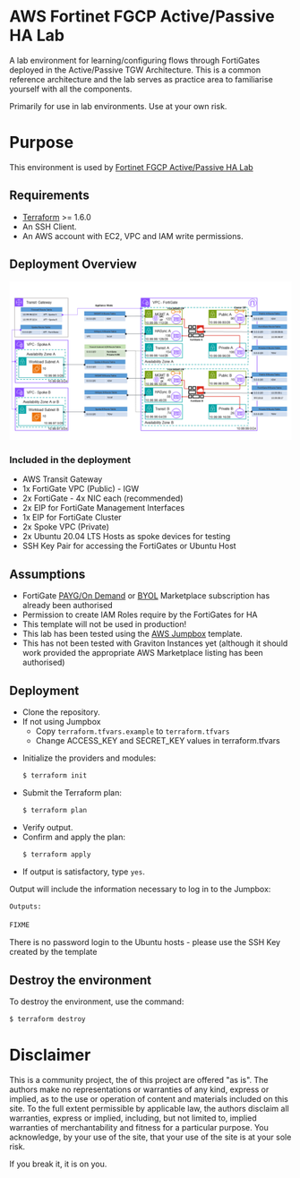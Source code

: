 # AWS Fortinet FGCP Active/Passive HA Lab
A lab environment for learning/configuring flows through FortiGates deployed in the Active/Passive TGW Architecture. This is a common reference architecture and the lab serves as practice area to familiarise yourself with all the components.

Primarily for use in lab environments. Use at your own risk.

# Purpose

This environment is used by [Fortinet FGCP Active/Passive HA Lab](https://ukilab-cloud.github.io/lab-tgw-fgcp/)

## Requirements
- [Terraform](https://learn.hashicorp.com/terraform/getting-started/install.html) >= 1.6.0
- An SSH Client.
- An AWS account with EC2, VPC and IAM write permissions.


## Deployment Overview
![FGCP-Active-Passive-TGW](.images/FGCP-Active-Passive-TGW.png?raw=true "FGCP-Active-Passive-TGW")

### Included in the deployment
 - AWS Transit Gateway 
 - 1x FortiGate VPC (Public)
        - IGW
 - 2x FortiGate
        - 4x NIC each (recommended)
 - 2x EIP for FortiGate Management Interfaces
 - 1x EIP for FortiGate Cluster
 - 2x Spoke VPC (Private)
 - 2x Ubuntu 20.04 LTS Hosts as spoke devices for testing
 - SSH Key Pair for accessing the FortiGates or Ubuntu Host

## Assumptions
- FortiGate [PAYG/On Demand](https://aws.amazon.com/marketplace/pp/prodview-wory773oau6wq) or [BYOL](https://aws.amazon.com/marketplace/pp/prodview-lvfwuztjwe5b2) Marketplace subscription has already been authorised
- Permission to create IAM Roles require by the FortiGates for HA
- This template will not be used in production!
- This lab has been tested using the [AWS Jumpbox](https://github.com/ukilab-cloud/aws-jumpbox) template.
- This has not been tested with Graviton Instances yet (although it should work provided the appropriate AWS Marketplace listing has been authorised)

## Deployment
- Clone the repository.
- If not using Jumpbox
  - Copy `terraform.tfvars.example`  to `terraform.tfvars`
  - Change ACCESS_KEY and SECRET_KEY values in terraform.tfvars 
* Initialize the providers and modules:
  ```sh
  $ terraform init
  ```
* Submit the Terraform plan:
  ```sh
  $ terraform plan
  ```
* Verify output.
* Confirm and apply the plan:
  ```sh
  $ terraform apply
  ```
* If output is satisfactory, type `yes`.

Output will include the information necessary to log in to the Jumpbox:
```sh
Outputs:

FIXME

```
There is no password login to the Ubuntu hosts - please use the SSH Key created by the template

## Destroy the environment
To destroy the environment, use the command:
```sh
$ terraform destroy
```

# Disclaimer
This is a community project, the of this project are offered "as is". The authors make no representations or warranties of any kind, express or implied, as to the use or operation of content and materials included on this site. To the full extent permissible by applicable law, the authors disclaim all warranties, express or implied, including, but not limited to, implied warranties of merchantability and fitness for a particular purpose. You acknowledge, by your use of the site, that your use of the site is at your sole risk. 

If you break it, it is on you.
